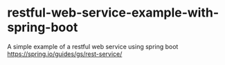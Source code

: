# restful-web-service-example-with-spring-boot
A simple example of a restful web service using spring boot https://spring.io/guides/gs/rest-service/
